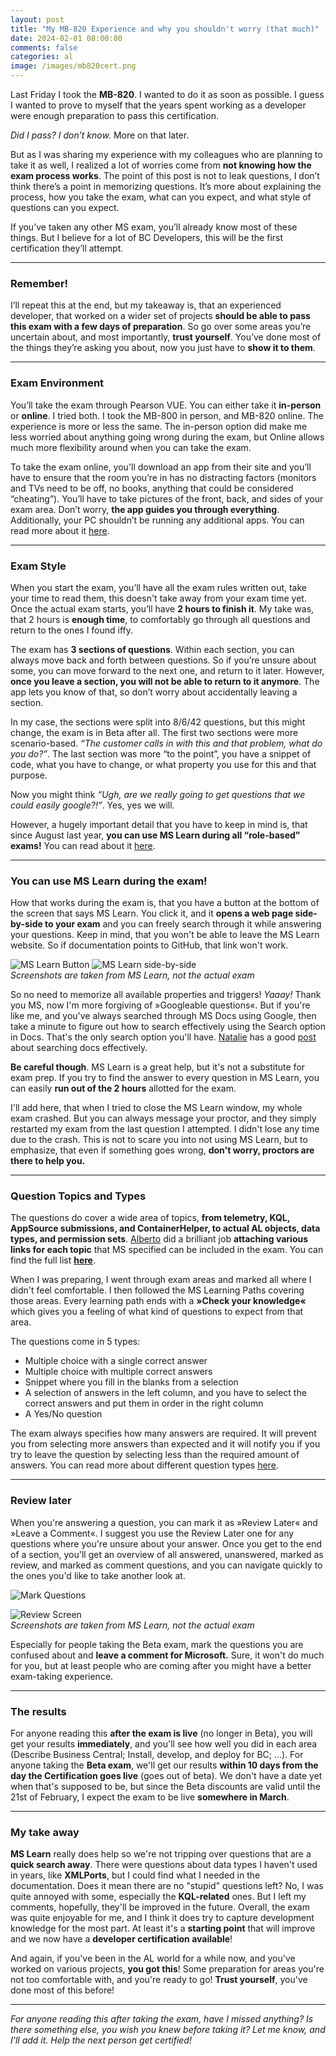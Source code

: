 ```yaml
---
layout: post
title: "My MB-820 Experience and why you shouldn't worry (that much)"
date: 2024-02-01 08:00:00
comments: false
categories: al
image: /images/mb820cert.png
---
```

Last Friday I took the **MB-820**. I wanted to do it as soon as possible. I guess I wanted to prove to myself that the years spent working as a developer were enough preparation to pass this certification. 

*Did I pass? I don’t know.* More on that later.

But as I was sharing my experience with my colleagues who are planning to take it as well, I realized a lot of worries come from **not knowing how the exam process works**. The point of this post is not to leak questions, I don’t think there’s a point in memorizing questions. It’s more about explaining the process, how you take the exam, what can you expect, and what style of questions can you expect.

If you’ve taken any other MS exam, you’ll already know most of these things. But I believe for a lot of BC Developers, this will be the first certification they’ll attempt.

<hr/>

### Remember!
I’ll repeat this at the end, but my takeaway is, that an experienced developer, that worked on a wider set of projects **should be able to pass this exam with a few days of preparation**. So go over some areas you’re uncertain about, and most importantly, **trust yourself**. You’ve done most of the things they’re asking you about, now you just have to **show it to them**.

<hr/>

### Exam Environment

You’ll take the exam through Pearson VUE. You can either take it **in-person** or **online**. I tried both. I took the MB-800 in person, and MB-820 online. The experience is more or less the same. The in-person option did make me less worried about anything going wrong during the exam, but Online allows much more flexibility around when you can take the exam.

To take the exam online, you'll download an app from their site and you’ll have to ensure that the room you’re in has no distracting factors (monitors and TVs need to be off, no books, anything that could be considered “cheating”). You’ll have to take pictures of the front, back, and sides of your exam area. Don’t worry, **the app guides you through everything**. Additionally, your PC shouldn’t be running any additional apps. You can read more about it [here][pearsonvueonline].

<hr/>

### Exam Style
When you start the exam, you’ll have all the exam rules written out, take your time to read them, this doesn't take away from your exam time yet. Once the actual exam starts, you’ll have **2 hours to finish it**. My take was, that 2 hours is **enough time**, to comfortably go through all questions and return to the ones I found iffy.

The exam has **3 sections of questions**. Within each section, you can always move back and forth between questions. So if you’re unsure about some, you can move forward to the next one, and return to it later. However, **once you leave a section, you will not be able to return to it anymore**. The app lets you know of that, so don’t worry about accidentally leaving a section. 

In my case, the sections were split into 8/6/42 questions, but this might change, the exam is in Beta after all. The first two sections were more scenario-based. *“The customer calls in with this and that problem, what do you do?”*. The last section was more “to the point”, you have a snippet of code, what you have to change, or what property you use for this and that purpose.

Now you might think *“Ugh, are we really going to get questions that we could easily google?!”*. Yes, yes we will. 

However, a hugely important detail that you have to keep in mind is, that since August last year, **you can use MS Learn during all “role-based” exams!** You can read about it [here][mslearnonexams].

<hr/>

### You can use MS Learn during the exam!
How that works during the exam is, that you have a button at the bottom of the screen that says MS Learn. You click it, and it **opens a web page side-by-side to your exam** and you can freely search through it while answering your questions. Keep in mind, that you won't be able to leave the MS Learn website. So if documentation points to GitHub, that link won't work.

![MS Learn Button](/images/microsoft-learn-1.png)
![MS Learn side-by-side](/images/microsoft-learn-2.png)
<br>
*Screenshots are taken from MS Learn, not the actual exam*

So no need to memorize all available properties and triggers! *Yaaay!* Thank you MS, now I'm more forgiving of »Googleable questions«. But if you're like me, and you've always searched through MS Docs using Google, then take a minute to figure out how to search effectively using the Search option in Docs. That's the only search option you'll have. [Natalie][bcdocslibrarian] has a good [post][searchdocs] about searching docs effectively.

**Be careful though**. MS Learn is a great help, but it's not a substitute for exam prep. If you try to find the answer to every question in MS Learn, you can easily **run out of the 2 hours** allotted for the exam.

I'll add here, that when I tried to close the MS Learn window, my whole exam crashed. But you can always message your proctor, and they simply restarted my exam from the last question I attempted. I didn't lose any time due to the crash. This is not to scare you into not using MS Learn, but to emphasize, that even if something goes wrong, **don't worry, proctors are there to help you.**

<hr/>

### Question Topics and Types

The questions do cover a wide area of topics, **from telemetry, KQL, AppSource submissions, and ContainerHelper, to actual AL objects, data types, and permission sets**. [Alberto][albertolinkedin]  did a brilliant job **attaching various links for each topic** that MS specified can be included in the exam. You can find the full list **[here][certificationguide]**. 

When I was preparing, I went through exam areas and marked all where I didn't feel comfortable. I then followed the MS Learning Paths covering those areas. Every learning path ends with a **»Check your knowledge«** which gives you a feeling of what kind of questions to expect from that area.

The questions come in 5 types:
- Multiple choice with a single correct answer
- Multiple choice with multiple correct answers
- Snippet where you fill in the blanks from a selection
- A selection of answers in the left column, and you have to select the correct answers and put them in order in the right column
- A Yes/No question

The exam always specifies how many answers are required. It will prevent you from selecting more answers than expected and it will notify you if you try to leave the question by selecting less than the required amount of answers. You can read more about different question types [here][questiontypes].

<hr/>

### Review later

When you're answering a question, you can mark it as »Review Later« and »Leave a Comment«. I suggest you use the Review Later one for any questions where you're unsure about your answer. Once you get to the end of a section, you'll get an overview of all answered, unanswered, marked as review, and marked as comment questions, and you can navigate quickly to the ones you'd like to take another look at.

![Mark Questions](/images/mb820-review-qst.png)

![Review Screen](/images/mb820-review-screen.png)
<br>
*Screenshots are taken from MS Learn, not the actual exam*

Especially for people taking the Beta exam, mark the questions you are confused about and **leave a comment for Microsoft.** Sure, it won't do much for you, but at least people who are coming after you might have a better exam-taking experience.

<hr/>

### The results

For anyone reading this **after the exam is live** (no longer in Beta), you will get your results **immediately**, and you'll see how well you did in each area (Describe Business Central; Install, develop, and deploy for BC; ...). For anyone taking the **Beta exam**, we'll get our results **within 10 days from the day the Certification goes live** (goes out of beta). We don't have a date yet when that's supposed to be, but since the Beta discounts are valid until the 21st of February, I expect the exam to be live **somewhere in March**.

<hr/>

### My take away

**MS Learn** really does help so we're not tripping over questions that are a **quick search away**. There were questions about data types I haven't used in years, like **XMLPorts**, but I could find what I needed in the documentation. Does it mean there are no "stupid" questions left? No, I was quite annoyed with some, especially the **KQL-related** ones. But I left my comments, hopefully, they'll be improved in the future. Overall, the exam was quite enjoyable for me, and I think it does try to capture development knowledge for the most part. At least it's a **starting point** that will improve and we now have a **developer certification available**!

And again, if you've been in the AL world for a while now, and you've worked on various projects, **you got this**! 
Some preparation for areas you're not too comfortable with, and you're ready to go! **Trust yourself**, you've done most of this before!

<hr/>

*For anyone reading this after taking the exam, have I missed anything? Is there something else, you wish you knew before taking it? Let me know, and I'll add it. Help the next person get certified!*

[mslearnonexams]: https://techcommunity.microsoft.com/t5/microsoft-learn-blog/introducing-a-new-resource-for-all-role-based-microsoft/ba-p/3500870
[albertolinkedin]: https://www.linkedin.com/in/alberto-soben-a91090162/
[certificationguide]: https://businesscentralgeek.com/business-central-developer-certification-ultimate-guide
[pearsonvueonline]: https://learn.microsoft.com/en-us/credentials/certifications/online-exams
[questiontypes]: https://learn.microsoft.com/en-us/credentials/support/exam-duration-exam-experience
[bcdocslibrarian]: https://twitter.com/KarolakNatalie
[searchdocs]: https://nataliekarolak.wordpress.com/2023/09/05/bc-docs-search-vs-filter-by-title/